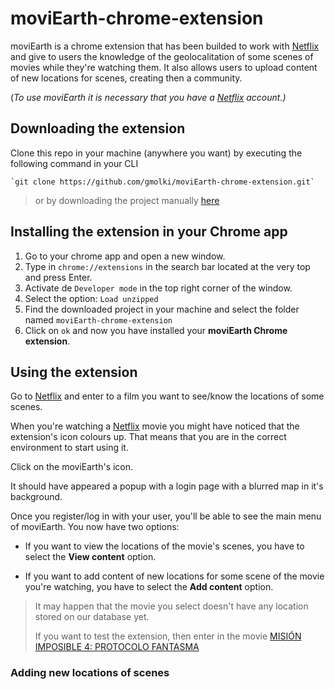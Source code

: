 # moviEarth-chrome-extension

moviEarth is a chrome extension that has been builded to work with [Netflix](http://netflix.com) and give to users the knowledge of the geolocalitation of some scenes of movies while they're watching them.
It also allows users to upload content of new locations for scenes, creating then a community.

(*To use moviEarth it is necessary that you have a [Netflix](http://netflix.com) account.)*

## Downloading the extension
Clone this repo in your machine (anywhere you want) by executing the following command in your CLI
	
	`git clone https://github.com/gmolki/moviEarth-chrome-extension.git`
	
> or by downloading the project manually [here](https://github.com/gmolki/moviEarth-chrome-extension.git)

## Installing the extension in your Chrome app

1. Go to your chrome app and open a new window.
2. Type in `chrome://extensions` in the search bar located at the very top and press Enter.
3.  Activate de `Developer mode` in the top right corner of the window.
4. Select the option: `Load unzipped`
5. Find the downloaded project in your machine and select the folder named `moviEarth-chrome-extension`
6. Click on `ok` and now you have installed your **moviEarth Chrome extension**.


## Using the extension

Go to [Netflix](http://netflix.com) and enter to a film you want to see/know the locations of some scenes. 

When you're watching a [Netflix](http://netflix.com) movie you might have noticed that the extension's icon colours up. That means that you are in the correct environment to start using it.

Click on the moviEarth's icon.

It should have appeared a popup with a login page with a blurred map in it's background.

Once you register/log in with your user, you'll be able to see the main menu of moviEarth. You now have two options:
* If you want to view the locations of the movie's scenes, you have to select the **View content** option.

* If you want to add content of new locations for some scene of the movie you're watching, you have to select the **Add content** option.

> It may happen that the movie you select doesn't have any location stored on our database yet. 
> 
> If you want to test the extension, then enter in the movie [MISIÓN IMPOSIBLE 4: PROTOCOLO FANTASMA](https://www.netflix.com/watch/70173048?trackId=14170286&tctx=1%2C1%2Caec93198-6f9f-45c0-a405-5dc96c2cf7f1-23232620%2C3242775d-f7ee-4225-8e04-a6ecdd841388_9369497X3XX1585339753086%2C3242775d-f7ee-4225-8e04-a6ecdd841388_ROOT)

### Adding new locations of scenes
